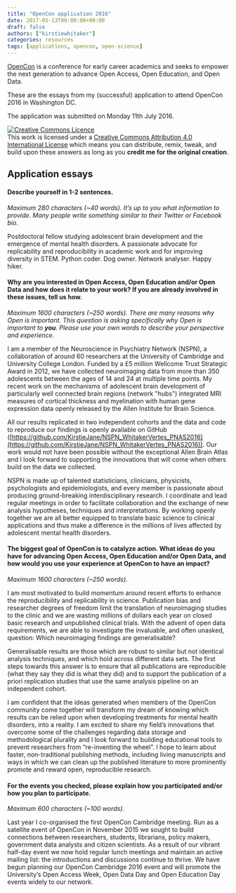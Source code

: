```yaml
---
title: "OpenCon application 2016"
date: 2017-05-13T00:00:00+00:00
draft: false
authors: ["kirstiewhitaker"]
categories: resources
tags: [applications, opencon, open-science]
---
```


[OpenCon](http://www.opencon2017.org/) is a conference for early career academics and seeks to empower the next generation to advance Open Access, Open Education, and Open Data.

These are the essays from my (successful) application to attend OpenCon 2016 in Washington DC.

The application was submitted on Monday 11th July 2016.

<a rel="license" href="http://creativecommons.org/licenses/by/4.0/"><img alt="Creative Commons Licence" style="border-width:0" src="https://i.creativecommons.org/l/by/4.0/88x31.png" /></a><br />This work is licensed under a <a rel="license" href="http://creativecommons.org/licenses/by/4.0/">Creative Commons Attribution 4.0 International License</a> which means you can distribute, remix, tweak, and build upon these answers as long as you **credit me for the original creation**.

## Application essays

#### Describe yourself in 1-2 sentences.

*Maximum 280 characters (~40 words). It’s up to you what information to provide. Many people write something similar to their Twitter or Facebook bio.*

Postdoctoral fellow studying adolescent brain development and the emergence of mental health disorders. A passionate advocate for replicability and reproducibility in academic work and for improving diversity in STEM. Python coder. Dog owner. Network analyser. Happy hiker.


#### Why are you interested in Open Access, Open Education and/or Open Data and how does it relate to your work? If you are already involved in these issues, tell us how.

*Maximum 1600 characters (~250 words). There are many reasons why Open is important. This question is asking specifically why Open is important to **you**. Please use your own words to describe your perspective and experience.*

I am a member of the Neuroscience in Psychiatry Network (NSPN), a collaboration of around 60 researchers at the University of Cambridge and University College London. Funded by a £5 million Wellcome Trust Strategic Award in 2012, we have collected neuroimaging data from more than 350 adolescents between the ages of 14 and 24 at multiple time points. My recent work on the mechanisms of adolescent brain development of particularly well connected brain regions (network "hubs") integrated MRI measures of cortical thickness and myelination with human gene expression data openly released by the Allen Institute for Brain Science.

All our results replicated in two independent cohorts and the data and code to reproduce our findings is openly available on GitHub ([https://github.com/KirstieJane/NSPN_WhitakerVertes_PNAS2016](https://github.com/KirstieJane/NSPN_WhitakerVertes_PNAS2016)). Our work would not have been possible without the exceptional Allen Brain Atlas and I look forward to supporting the innovations that will come when others build on the data we collected.

NSPN is made up of talented statisticians, clinicians, physicists, psychologists and epidemiologists, and every member is passionate about producing ground-breaking interdisciplinary research. I coordinate and lead regular meetings in order to facilitate collaboration and the exchange of new analysis hypotheses, techniques and interpretations. By working openly together we are all better equipped to translate basic science to clinical applications and thus make a difference in the millions of lives affected by adolescent mental health disorders.


#### The biggest goal of OpenCon is to catalyze action. What ideas do you have for advancing Open Access, Open Education and/or Open Data, and how would you use your experience at OpenCon to have an impact?

*Maximum 1600 characters (~250 words).*

I am most motivated to build momentum around recent efforts to enhance the reproducibility and replicability in science. Publication bias and researcher degrees of freedom limit the translation of neuroimaging studies to the clinic and we are wasting millions of dollars each year on closed basic research and unpublished clinical trials. With the advent of open data requirements, we are able to investigate the invaluable, and often unasked, question: Which neuroimaging findings are generalisable?

Generalisable results are those which are robust to similar but not identical analysis techniques, and which hold across different data sets. The first steps towards this answer is to ensure that all publications are reproducible (what they say they did is what they did) and to support the publication of a priori replication studies that use the same analysis pipeline on an independent cohort.

I am confident that the ideas generated when members of the OpenCon community come together will transform my dream of knowing which results can be relied upon when developing treatments for mental health disorders, into a reality. I am excited to share my field’s innovations that overcome some of the challenges regarding data storage and methodological plurality and I look forward to building educational tools to prevent researchers from “re-inventing the wheel”. I hope to learn about faster, non-traditional publishing methods, including living manuscripts and ways in which we can clean up the published literature to more prominently promote and reward open, reproducible research.


#### For the events you checked, please explain how you participated and/or how you plan to participate.

*Maximum 600 characters (~100 words).*

Last year I co-organised the first OpenCon Cambridge meeting. Run as a satellite event of OpenCon in November 2015 we sought to build connections between researchers, students, librarians, policy makers, government data analysts and citizen scientists. As a result of our vibrant half-day event we now hold regular lunch meetings and maintain an active mailing list: the introductions and discussions continue to thrive. We have begun planning our OpenCon Cambridge 2016 event and will promote the University’s Open Access Week, Open Data Day and Open Education Day events widely to our network.
